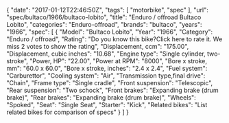 {
    "date": "2017-01-12T22:46:50Z",
    "tags": [
        "motorbike",
        "spec"
    ],
    "url": "spec\/bultaco\/1966\/bultaco-lobito",
    "title": "Enduro \/ offroad Bultaco Lobito",
    "categories": "Enduro-offroad",
    "brands": "bultaco",
    "years": "1966",
    "spec": [
        {
            "Model": "Bultaco Lobito",
            "Year": "1966",
            "Category": "Enduro \/ offroad",
            "Rating": "Do you know this bike?Click here to rate it. We miss 2 votes to show the rating",
            "Displacement, ccm": "175.00",
            "Displacement, cubic inches": "10.68",
            "Engine type": "Single cylinder, two-stroke",
            "Power, HP": "22.00",
            "Power at RPM": "8000",
            "Bore x stroke, mm": "60.0 x 60.0",
            "Bore x stroke, inches": "2.4 x 2.4",
            "Fuel system": "Carburettor",
            "Cooling system": "Air",
            "Transmission type,final drive": "Chain",
            "Frame type": "Single cradle",
            "Front suspension": "Telescopic",
            "Rear suspension": "Two schock",
            "Front brakes": "Expanding brake (drum brake)",
            "Rear brakes": "Expanding brake (drum brake)",
            "Wheels": "Spoked",
            "Seat": "Single Seat",
            "Starter": "Kick",
            "Related bikes": "List related bikes for comparison of specs"
        }
    ]
}
